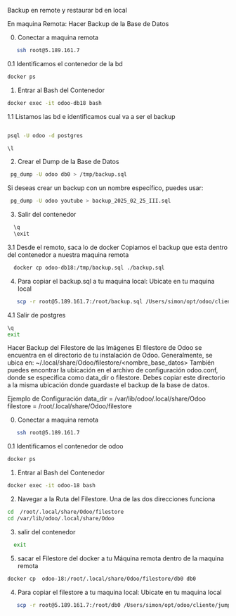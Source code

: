 Backup en remote y restaurar bd en local

En maquina Remota: Hacer Backup de la Base de Datos

0. Conectar a maquina remota
```bash
   ssh root@5.189.161.7
```
0.1 Identificamos el contenedor de la bd
```bash
docker ps
```
1. Entrar al Bash del Contenedor
```bash
docker exec -it odoo-db18 bash
```
1.1 Listamos las bd e identificamos cual va a ser el backup
 ```bash

 psql -U odoo -d postgres

 \l

 ```
2. Crear el Dump de la Base de Datos
```bash
 pg_dump -U odoo db0 > /tmp/backup.sql
```
Si deseas crear un backup con un nombre específico, puedes usar:
```bash
 pg_dump -U odoo youtube > backup_2025_02_25_III.sql
```
3. Salir del contenedor
```bash
  \q
  \exit
  ```

3.1 Desde el remoto, saca lo de docker 
		Copiamos el backup que esta dentro del contenedor a nuestra maquina remota

```bash
  docker cp odoo-db18:/tmp/backup.sql ./backup.sql
``` 

4. Para copiar el backup.sql a tu maquina local:
Ubicate en tu maquina local

  ```bash
     scp -r root@5.189.161.7:/root/backup.sql /Users/simon/opt/odoo/cliente/jumpnjibe/bd/backup2023_03_19.sql
  ```
 4.1 Salir de postgres
 ```bash
 \q
 exit
 ```

Hacer Backup del Filestore de las Imágenes
El filestore de Odoo se encuentra en el directorio de tu instalación de Odoo. Generalmente, se ubica en: ~/.local/share/Odoo/filestore/<nombre_base_datos> También puedes encontrar la ubicación en el archivo de configuración odoo.conf, donde se especifica como data_dir o filestore. Debes copiar este directorio a la misma ubicación donde guardaste el backup de la base de datos.

Ejemplo de Configuración
      data_dir = /var/lib/odoo/.local/share/Odoo
      filestore = /root/.local/share/Odoo/filestore  


0. Conectar a maquina remota
```bash
   ssh root@5.189.161.7
```
0.1 Identificamos el contenedor de odoo
```bash
docker ps
```
1. Entrar al Bash del Contenedor
```bash
docker exec -it odoo-18 bash
```      



2. Navegar a la Ruta del Filestore. Una de las dos direcciones funciona
 ```bash
 cd  /root/.local/share/Odoo/filestore  
 cd /var/lib/odoo/.local/share/Odoo
 ```

3. salir del contenedor
  ```bash
    exit
  ```  
5. sacar el Filestore del docker a tu Máquina remota dentro de la maquina remota
 ```bash
 docker cp  odoo-18:/root/.local/share/Odoo/filestore/db0 db0
 ```

 4. Para copiar el filestore a tu maquina local:
Ubicate en tu maquina local

  ```bash
     scp -r root@5.189.161.7:/root/db0 /Users/simon/opt/odoo/cliente/jumpnjibe/filestore/db0
  ```
 